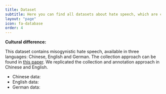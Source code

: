 ```yaml
---
title: Dataset
subtitle: Here you can find all datasets about hate speech, which are colleted and created by our lab.
layout: "page"
icon: fa-database
order: 4
---
```


**Cultural difference:**

This dataset contains misogynistic hate speech, available in three languages: Chinese, English and German. The collection approach can be found in [this paper](https://pdfs.semanticscholar.org/f48b/4dde03ae31e78d1466ce6f312be2d2205c62.pdf). We replicated the collection and annotation approach in Chinese and English.

- Chinese data:
- English data:
- German data:

